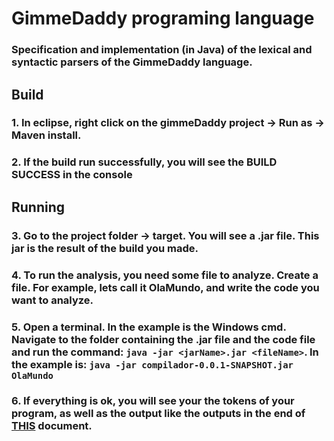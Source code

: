 # GimmeDaddy programing language

### Specification and implementation (in Java) of the lexical and syntactic parsers of the GimmeDaddy language.

## Build
### 1. In eclipse, right click on the gimmeDaddy project -> Run as -> Maven install.

### 2. If the build run successfully, you will see the BUILD SUCCESS in the console

## Running
### 3. Go to the project folder -> target. You will see a .jar file. This jar is the result of the build you made.

### 4. To run the analysis, you need some file to analyze. Create a file. For example, lets call it OlaMundo, and write the code you want to analyze.

### 5. Open a terminal. In the example is the Windows cmd. Navigate to the folder containing the .jar file and the code file and run the command: `java -jar <jarName>.jar <fileName>`. In the example is: `java -jar compilador-0.0.1-SNAPSHOT.jar OlaMundo`

### 6. If everything is ok, you will see your the tokens of your program, as well as the output like the outputs in the end of [THIS](https://github.com/MaximoDouglas/gimmedaddy_language/blob/master/docs/03%20-%20GimmeDaddy%20-%20Gramaticas%2C%20Tabela%2C%20Saida%20e%20Errata.pdf) document.
